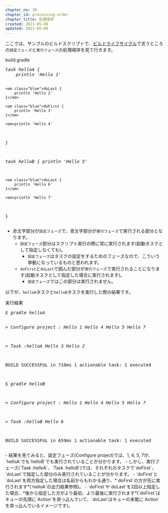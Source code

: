 ```yaml
---
chapter_no: 30
chapter_id: processing-order
chapter_title: 処理順序
created: 2021-05-08
updated: 2021-05-08
---
```

ここでは、サンプルのビルドスクリプトで、[ビルドライフサイクル](#build-life-cycle)で言うところの`設定フェーズ`と`実行フェーズ`の処理順序を見て行きます。  

<div class="code-box">
<div class="title">build.gradle</div>
<pre>
<em>task helloA {
    println 'Hello 1'</em>

    <em class="blue">doLast {
        println 'Hello 2'
    }</em>

    <em class="blue">doFirst {
        println 'Hello 3'
    }</em>

    <em>println 'Hello 4'
}</em>

<em>task helloB {
    println 'Hello 5'</em>

    <em class="blue">doLast {
        println 'Hello 6'
    }</em>

    <em>println 'Hello 7'
}</em>
</pre>
</div>

- 赤文字部分が`設定フェーズ`で、青文字部分が`実行フェーズ`で実行される部分となります。
  - `設定フェーズ`部分はスクリプト実行の際に常に実行されます(起動タスクとして指定しなくても)。
    - `設定フェーズ`はタスクの設定をするためのフェーズなので、こういう挙動になっているものと思われます。
  - `doFirst`と`doLast`で囲んだ部分が`実行フェーズ`で実行されることになります(起動タスクとして指定した場合に実行されます)。
    - `設定フェーズ`ではこの部分は実行されません。



以下が、`helloA`タスクと`helloB`タスクを実行した際の結果です。
<div class="code-box-output">
<div class="title">実行結果</div>
<pre>
<em class="command">$ gradle helloA</em>

<em>&gt; Configure project :
Hello 1
Hello 4
Hello 5
Hello 7</em>

<em class="blue">&gt; Task :helloA
Hello 3
Hello 2</em>

BUILD SUCCESSFUL in 710ms
1 actionable task: 1 executed

<em class="command">$ gradle helloB</em>

<em>&gt; Configure project :
Hello 1
Hello 4
Hello 5
Hello 7</em>

<em class="blue">&gt; Task :helloB
Hello 6</em>

BUILD SUCCESSFUL in 659ms
1 actionable task: 1 executed
</pre>
</div>
- 結果を見てみると、設定フェーズ(Configure project)では、1, 4, 5, 7が、`helloA`でも`helloB`でも実行されていることが分かります。
- しかし、実行フェーズ(`Task :helloA`、`Task :helloB`)では、それぞれのタスクで`doFirst`、`doLast`で指定した部分のみ実行されていることが分かります。
  - `doFirst`と`doLast`を両方指定した場合は名前からもわかる通り、*`doFirst`の方が先に実行されます*(`helloA`の出力結果参照)。
  - `doFirst`や`doLast`を2回以上指定した場合、*後から指定した方がより最初、より最後に実行されます*(`doFirst`はキューの先頭に`Action`を突っ込んでいて、`doLast`はキューの末尾に`Action`を突っ込んでいるイメージです)。